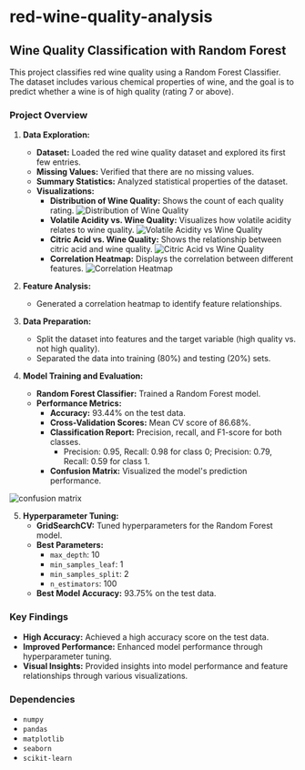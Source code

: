# red-wine-quality-analysis


## Wine Quality Classification with Random Forest

This project classifies red wine quality using a Random Forest Classifier. The dataset includes various chemical properties of wine, and the goal is to predict whether a wine is of high quality (rating 7 or above).

### Project Overview

1. **Data Exploration:**
   - **Dataset:** Loaded the red wine quality dataset and explored its first few entries.
   - **Missing Values:** Verified that there are no missing values.
   - **Summary Statistics:** Analyzed statistical properties of the dataset.
   - **Visualizations:**
     - **Distribution of Wine Quality:** Shows the count of each quality rating.
       ![Distribution of Wine Quality](![image](https://github.com/user-attachments/assets/e0eda90f-6898-4a0e-8664-4d3df7b3a56c)
)
     - **Volatile Acidity vs. Wine Quality:** Visualizes how volatile acidity relates to wine quality.
       ![Volatile Acidity vs Wine Quality](![image](https://github.com/user-attachments/assets/f81c46d0-39a5-498d-9a5e-daeb4272a1b0)
)
     - **Citric Acid vs. Wine Quality:** Shows the relationship between citric acid and wine quality.
       ![Citric Acid vs Wine Quality](![image](https://github.com/user-attachments/assets/554d6731-ded7-4c6e-a253-ef2467f54955)
)
     - **Correlation Heatmap:** Displays the correlation between different features.
       ![Correlation Heatmap](![image](https://github.com/user-attachments/assets/03f454bc-4aab-426e-b63a-9fe352b9712f)
)

2. **Feature Analysis:**
   - Generated a correlation heatmap to identify feature relationships.

3. **Data Preparation:**
   - Split the dataset into features and the target variable (high quality vs. not high quality).
   - Separated the data into training (80%) and testing (20%) sets.

4. **Model Training and Evaluation:**
   - **Random Forest Classifier:** Trained a Random Forest model.
   - **Performance Metrics:**
     - **Accuracy:** 93.44% on the test data.
     - **Cross-Validation Scores:** Mean CV score of 86.68%.
     - **Classification Report:** Precision, recall, and F1-score for both classes.
       - Precision: 0.95, Recall: 0.98 for class 0; Precision: 0.79, Recall: 0.59 for class 1.
     - **Confusion Matrix:** Visualized the model's prediction performance.
       
![confusion matrix](https://github.com/user-attachments/assets/8fc5e9a2-bca7-4f79-a8be-9b915e46ffa9)

5. **Hyperparameter Tuning:**
   - **GridSearchCV:** Tuned hyperparameters for the Random Forest model.
   - **Best Parameters:**
     - `max_depth`: 10
     - `min_samples_leaf`: 1
     - `min_samples_split`: 2
     - `n_estimators`: 100
   - **Best Model Accuracy:** 93.75% on the test data.

### Key Findings

- **High Accuracy:** Achieved a high accuracy score on the test data.
- **Improved Performance:** Enhanced model performance through hyperparameter tuning.
- **Visual Insights:** Provided insights into model performance and feature relationships through various visualizations.

### Dependencies

- `numpy`
- `pandas`
- `matplotlib`
- `seaborn`
- `scikit-learn`
